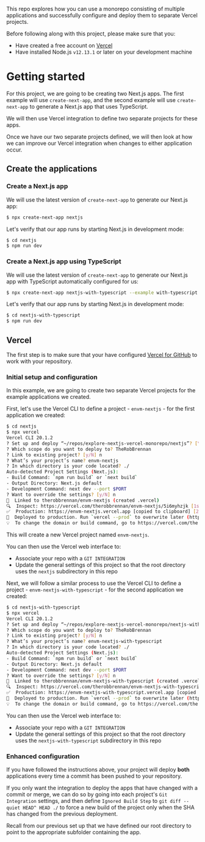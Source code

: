 This repo explores how you can use a monorepo consisting of multiple applications and successfully configure and deploy them to separate Vercel projects.

Before following along with this project, please make sure that you:

- Have created a free account on [Vercel](https://vercel.com/)
- Have installed Node.js `v12.13.1` or later on your development machine

# Getting started

For this project, we are going to be creating two Next.js apps. The first example will use `create-next-app`, and the second example will use `create-next-app` to generate a Next.js app that uses TypeScript.

We will then use Vercel integration to define two separate projects for these apps.

Once we have our two separate projects defined, we will then look at how we can improve our Vercel integration when changes to either application occur.

## Create the applications

### Create a Next.js app

We will use the latest version of `create-next-app` to generate our Next.js app:

```sh
$ npx create-next-app nextjs
```

Let's verify that our app runs by starting Next.js in development mode:

```sh
$ cd nextjs
$ npm run dev
```

### Create a Next.js app using TypeScript

We will use the latest version of `create-next-app` to generate our Next.js app with TypeScript automatically configured for us:

```sh
$ npx create-next-app nextjs-with-typescript --example with-typescript
```

Let's verify that our app runs by starting Next.js in development mode:

```sh
$ cd nextjs-with-typescript
$ npm run dev
```

## Vercel

The first step is to make sure that your have configured [Vercel for GitHub](https://vercel.com/docs/git-integrations/vercel-for-github) to work with your repository.

### Initial setup and configuration

In this example, we are going to create two separate Vercel projects for the example applications we created.

First, let's use the Vercel CLI to define a project - `envm-nextjs` - for the first application we created:

```sh
$ cd nextjs
$ npx vercel
Vercel CLI 20.1.2
? Set up and deploy “~/repos/explore-nextjs-vercel-monorepo/nextjs”? [Y/n] y
? Which scope do you want to deploy to? TheRobBrennan
? Link to existing project? [y/N] n
? What’s your project’s name? envm-nextjs
? In which directory is your code located? ./
Auto-detected Project Settings (Next.js):
- Build Command: `npm run build` or `next build`
- Output Directory: Next.js default
- Development Command: next dev --port $PORT
? Want to override the settings? [y/N] n
🔗  Linked to therobbrennan/envm-nextjs (created .vercel)
🔍  Inspect: https://vercel.com/therobbrennan/envm-nextjs/5i6myhzjk [1s]
✅  Production: https://envm-nextjs.vercel.app [copied to clipboard] [28s]
📝  Deployed to production. Run `vercel --prod` to overwrite later (https://vercel.link/2F).
💡  To change the domain or build command, go to https://vercel.com/therobbrennan/envm-nextjs/settings
```

This will create a new Vercel project named `envm-nextjs`.

You can then use the Vercel web interface to:

- Associate your repo with a `GIT INTEGRATION`
- Update the general settings of this project so that the root directory uses the `nextjs` subdirectory in this repo

Next, we will follow a similar process to use the Vercel CLI to define a project - `envm-nextjs-with-typescript` - for the second application we created:

```sh
$ cd nextjs-with-typescript
$ npx vercel
Vercel CLI 20.1.2
? Set up and deploy “~/repos/explore-nextjs-vercel-monorepo/nextjs-with-typescript”? [Y/n] y
? Which scope do you want to deploy to? TheRobBrennan
? Link to existing project? [y/N] n
? What’s your project’s name? envm-nextjs-with-typescript
? In which directory is your code located? ./
Auto-detected Project Settings (Next.js):
- Build Command: `npm run build` or `next build`
- Output Directory: Next.js default
- Development Command: next dev --port $PORT
? Want to override the settings? [y/N] n
🔗  Linked to therobbrennan/envm-nextjs-with-typescript (created .vercel)
🔍  Inspect: https://vercel.com/therobbrennan/envm-nextjs-with-typescript/hp7qdw8bo [966ms]
✅  Production: https://envm-nextjs-with-typescript.vercel.app [copied to clipboard] [35s]
📝  Deployed to production. Run `vercel --prod` to overwrite later (https://vercel.link/2F).
💡  To change the domain or build command, go to https://vercel.com/therobbrennan/envm-nextjs-with-typescript/settings
```

You can then use the Vercel web interface to:

- Associate your repo with a `GIT INTEGRATION`
- Update the general settings of this project so that the root directory uses the `nextjs-with-typescript` subdirectory in this repo

### Enhanced configuration

If you have followed the instructions above, your project will deploy **both** applications every time a commit has been pushed to your repository.

If you only want the integration to deploy the apps that have changed with a commit or merge, we can do so by going into each project's `Git Integration` settings, and then define `Ignored Build Step` to `git diff --quiet HEAD^ HEAD ./` to force a new build of the project only when the SHA has changed from the previous deployment.

Recall from our previous set up that we have defined our root directory to point to the appropriate subfolder containing the app.
